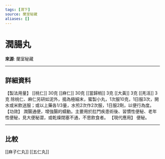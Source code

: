 ```yaml
---
tags: [潤下]
source: 蘭室秘藏
aliases: []
---
```


# 潤腸丸

**來源**: 蘭室秘藏  

---

## 詳細資料
【製法用量】 [[桃仁]] 30克 [[麻仁]] 30克 [[當歸梢]] 3克 [[大黃]] 3克 [[羌活]] 3克
除桃仁、麻仁另研如泥外，搗為極細末，蜜製小丸，1次服10克，1日服3次，開水或米飲送服；或以上藥各1/3量，水煎2次作2次服，1日服2劑，以便行為度。
【功效】
潤腸通便，增強腸的蠕動。主要用於肛門疾患術後、習慣性便秘、老年性便秘，見大便秘澀，或乾燥閉塞不通，不思飲食者。
【現代應用】
便秘。

---

## 比較
[[麻子仁丸]]
[[五仁丸]]
